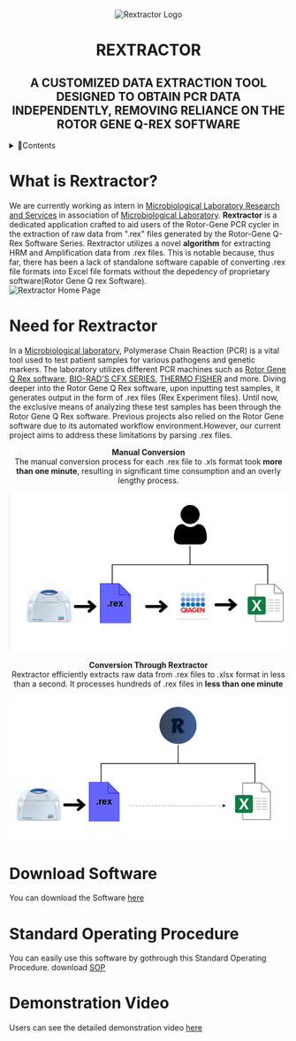 <div align="center">
  <br>
    <img src= "source\icon.ico" width ="250px" height = "250px" alt = "Rextractor Logo">
  <br>
  <h1>REXTRACTOR</h1>
  <h2><b>A CUSTOMIZED DATA EXTRACTION TOOL DESIGNED TO OBTAIN PCR DATA INDEPENDENTLY, REMOVING RELIANCE ON THE ROTOR GENE Q-REX SOFTWARE</b></h2>
</div>


<details>
  <summary>📌Contents</summary>
  <ol>
    <li>
      <a href="what-is-rextractor"> What is Rextractor? </a>
    </li>
    <li>
      <a href ="need-for-rextractor"> Need for Rextractor </a>
    <li>
      <a href ="executable-file"> Download Software </a>
    </li>
    <li>
      <a href ="standard-operating-procedure"> Standard Operating Procedure </a>
    </li>
    <li>
      <a href ="demo"> Demonstration Video </a>
    </li
    <li>
      <a href ="developers"> Developers </a>
    </li>
  </ol>
</details>

# What is Rextractor?
We are currently working as intern in [Microbiological Laboratory Research and Services](https://microserv.in/) in association of [Microbiological Laboratory](https://microlabindia.com/).
**Rextractor** is a dedicated application crafted to aid users of the Rotor-Gene PCR cycler in the extraction of raw data from ".rex" files generated by the Rotor-Gene Q-Rex Software Series. Rextractor utilizes a novel **algorithm** for extracting HRM and Amplification data from .rex files. This is notable because, thus far, there has been a lack of standalone software capable of converting .rex file formats into Excel file formats without the depedency of proprietary software(Rotor Gene Q rex Software).
<br>
<img src="https://github.com/PyPCR/REXTRACTOR/assets/162634366/68adf620-1034-4128-97ae-b546da984438" alt="Rextractor Home Page" width="800" height="450">
<br>
# Need for Rextractor
In a [Microbiological laboratory](https://microlabindia.com/), Polymerase Chain Reaction (PCR) is a vital tool used to test patient samples for various pathogens and genetic markers. The laboratory utilizes different PCR machines such as [Rotor Gene Q Rex software](https://www.qiagen.com/zh-us), [BIO-RAD'S CFX SERIES](https://www.bio-rad.com/en-in/product/cfx-connect-real-time-pcr-detection-system?ID=LN5TFG15), [THERMO FISHER](https://www.thermofisher.com/in/en/home.html) and more. Diving deeper into the Rotor Gene Q Rex software, upon inputting test samples, it generates output in the form of .rex files (Rex Experiment files). Until now, the exclusive means of analyzing these test samples has been through the Rotor Gene Q Rex software. Previous projects also relied on the Rotor Gene software due to its automated workflow environment.However, our current project aims to address these limitations by parsing .rex files.

<p align="center">
  <b>Manual Conversion</b> <br/>
  The manual conversion process for each .rex file to .xls format took <strong>more than one minute</strong>, resulting in significant time consumption and an overly lengthy process.
</p>
<img src ="source\Manual Conversion.png", alt="Manual Conversion Image"> 

<p align="center">
  <b>Conversion Through Rextractor</b> <br/>
  Rextractor efficiently extracts raw data from .rex files to .xlsx format in less than a second. It processes hundreds of .rex files in <strong>less than one minute</strong>
</p>
<img src ="source\Rextractor Conversion.png", alt="Rextractor Conversion Image">

# Download Software
You can download the Software [here](https://github.com/PyPCR/REXTRACTOR/releases/download/v1.0.0-Rextractor/Rextractor.zip)

# Standard Operating Procedure
You can easily use this software by gothrough this Standard Operating Procedure. download [SOP](https://github.com/PyPCR/REXTRACTOR/releases/download/v1.0.0-Rextractor/SOP.pdf)

# Demonstration Video
Users can see the detailed demonstration video [here](https://youtu.be/FEPcBqvgRqg)


